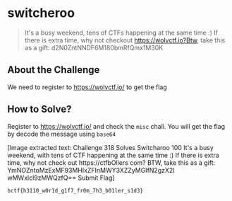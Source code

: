 # switcheroo
> It's a busy weekend, tens of CTFs happening at the same time :) If there is extra time, why not checkout https://wolvctf.io?Btw, take this as a gift: d2N0ZntNNDF6M180bmRfQmx1M30K

## About the Challenge
We need to register to https://wolvctf.io/ to get the flag

## How to Solve?
Register to https://wolvctf.io/ and check the `misc` chall. You will get the flag by decode the message using `base64`


[Image extracted text: Challenge
318 Solves
Switcharoo
100
It's a busy weekend, with tens of CTF happening at the same
time :) If there is extra time, why not check out
https://ctfbOllers com? BTW, take this as a gift:
YmNOZntoMzExMF93MHIxZFInMWY3XZZyMGIfN2gzX2I
wMWxlcl9zMWQzfQ==
Submit
Flag]


```
bctf{h3110_w0r1d_g1f7_fr0m_7h3_b01ler_s1d3}
```